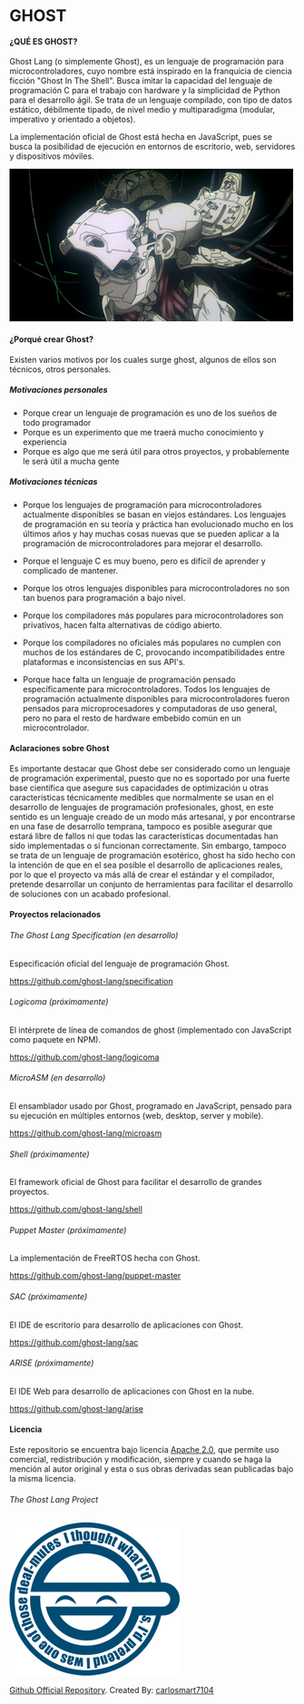 # GHOST
#### ¿QUÉ ES GHOST?

Ghost Lang (o simplemente Ghost), es un lenguaje de programación para microcontroladores, cuyo nombre está inspirado en la franquicia de ciencia ficción "Ghost In The Shell". Busca imitar la capacidad del lenguaje de programación C para el trabajo con hardware y la simplicidad de Python para el desarrollo ágil. Se trata de un lenguaje compilado, con tipo de datos estático, débilmente tipado, de nivel medio y multiparadigma (modular, imperativo y orientado a objetos). 

La implementación oficial de Ghost está hecha en JavaScript, pues se busca la posibilidad de ejecución en entornos de escritorio, web, servidores y dispositivos móviles.

![ghost animation](assets/banner-animated.gif)

#### ¿Porqué crear Ghost?

Existen varios motivos por los cuales surge ghost, algunos de ellos son técnicos, otros personales.

##### Motivaciones personales

- Porque crear un lenguaje de programación es uno de los sueños de todo programador
- Porque es un experimento que me traerá mucho conocimiento y experiencia
- Porque es algo que me será útil para otros proyectos, y probablemente le será útil a mucha gente

##### Motivaciones técnicas

- Porque los lenguajes de programación para microcontroladores actualmente disponibles se basan en viejos estándares. 
Los lenguajes de programación en su teoría y práctica han evolucionado mucho en los últimos años y hay muchas cosas nuevas que se pueden aplicar a la programación de microcontroladores para mejorar el desarrollo.

- Porque el lenguaje C es muy bueno, pero es difícil de aprender y complicado de mantener.

- Porque los otros lenguajes disponibles para microcontroladores no son tan buenos para programación a bajo nivel.

- Porque los compiladores más populares para microcontroladores son privativos, hacen falta alternativas de código abierto.

- Porque los compiladores no oficiales más populares no cumplen con muchos de los estándares de C, provocando incompatibilidades entre plataformas e inconsistencias en sus API's.

- Porque hace falta un lenguaje de programación pensado específicamente para microcontroladores. 
Todos los lenguajes de programación actualmente disponibles para microcontroladores fueron pensados para microprocesadores y computadoras de uso general, pero no para el resto de hardware embebido común en un microcontrolador.

#### Aclaraciones sobre Ghost

Es importante destacar que Ghost debe ser considerado como un lenguaje de programación experimental, puesto que no es soportado por una fuerte base científica que asegure sus capacidades de optimización u otras características técnicamente medibles que normalmente se usan en el desarrollo de lenguajes de programación profesionales, ghost, en este sentido es un lenguaje creado de un modo más artesanal, y por encontrarse en una fase de desarrollo temprana, tampoco es posible asegurar que estará libre de fallos ni que todas las características documentadas han sido implementadas o si funcionan correctamente. Sin embargo, tampoco se trata de un lenguaje de programación esotérico, ghost ha sido hecho con la intención de que en el sea posible el desarrollo de aplicaciones reales, por lo que el proyecto va más allá de crear el estándar y el compilador, pretende desarrollar un conjunto de herramientas para facilitar el desarrollo de soluciones con un acabado profesional.

#### Proyectos relacionados
###### The Ghost Lang Specification (en desarrollo)
Especificación oficial del lenguaje de programación Ghost.

<https://github.com/ghost-lang/specification>

###### Logicoma (próximamente)
El intérprete de línea de comandos de ghost (implementado con JavaScript como paquete en NPM).

<https://github.com/ghost-lang/logicoma>

###### MicroASM (en desarrollo)
El ensamblador usado por Ghost, programado en JavaScript, pensado para su ejecución en múltiples entornos (web, desktop, server y mobile).

<https://github.com/ghost-lang/microasm>

###### Shell (próximamente)
El framework oficial de Ghost para facilitar el desarrollo de grandes proyectos.

<https://github.com/ghost-lang/shell>

###### Puppet Master (próximamente)
La implementación de FreeRTOS hecha con Ghost.

<https://github.com/ghost-lang/puppet-master>

###### SAC (próximamente)
El IDE de escritorio para desarrollo de aplicaciones con Ghost.

<https://github.com/ghost-lang/sac>

###### ARISE (próximamente)
El IDE Web para desarrollo de aplicaciones con Ghost en la nube.

<https://github.com/ghost-lang/arise>

#### Licencia

Este repositorio se encuentra bajo licencia [Apache 2.0](LICENCE), que permite uso comercial, redistribución y modificación, siempre y cuando se haga la mención al autor original y esta o sus obras derivadas sean publicadas bajo la misma licencia.

###### The Ghost Lang Project
![The Laughing Man](assets/laughingman.png)

[Github Official Repository](https://github.com/ghost-lang).
Created By: [carlosmart7104](https://github.com/carlosmart7104)